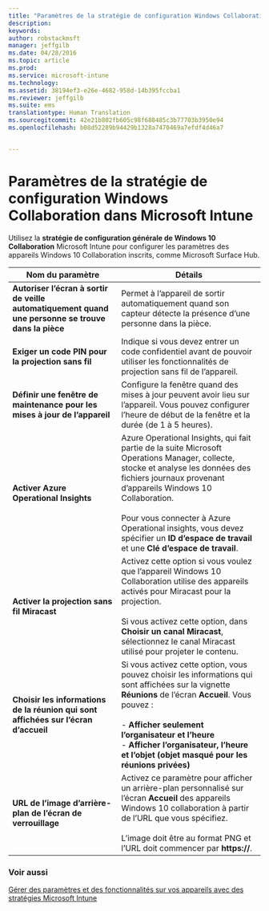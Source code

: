 ```yaml
---
title: "Paramètres de la stratégie de configuration Windows Collaboration| Microsoft Intune"
description: 
keywords: 
author: robstackmsft
manager: jeffgilb
ms.date: 04/28/2016
ms.topic: article
ms.prod: 
ms.service: microsoft-intune
ms.technology: 
ms.assetid: 38194ef3-e26e-4682-958d-14b395fccba1
ms.reviewer: jeffgilb
ms.suite: ems
translationtype: Human Translation
ms.sourcegitcommit: 42e21b802fb605c98f688485c3b77703b3950e94
ms.openlocfilehash: b08d52289b94429b1328a7470469a7efdf4d46a7


---
```


# Paramètres de la stratégie de configuration Windows Collaboration dans Microsoft Intune
Utilisez la **stratégie de configuration générale de Windows 10 Collaboration** Microsoft Intune pour configurer les paramètres des appareils Windows 10 Collaboration inscrits, comme Microsoft Surface Hub.

|Nom du paramètre|Détails|
|----------------|-----------|
|**Autoriser l’écran à sortir de veille automatiquement quand une personne se trouve dans la pièce**|Permet à l’appareil de sortir automatiquement quand son capteur détecte la présence d’une personne dans la pièce.|
|**Exiger un code PIN pour la projection sans fil**|Indique si vous devez entrer un code confidentiel avant de pouvoir utiliser les fonctionnalités de projection sans fil de l’appareil.|
|**Définir une fenêtre de maintenance pour les mises à jour de l’appareil**|Configure la fenêtre quand des mises à jour peuvent avoir lieu sur l’appareil. Vous pouvez configurer l’heure de début de la fenêtre et la durée (de 1 à 5 heures).|
|**Activer Azure Operational Insights**|Azure Operational Insights, qui fait partie de la suite Microsoft Operations Manager, collecte, stocke et analyse les données des fichiers journaux provenant d’appareils Windows 10 Collaboration.<br /><br />Pour vous connecter à Azure Operational insights, vous devez spécifier un **ID d’espace de travail** et une **Clé d’espace de travail**.|
|**Activer la projection sans fil Miracast**|Activez cette option si vous voulez que l’appareil Windows 10 Collaboration utilise des appareils activés pour Miracast pour la projection.<br /><br />Si vous activez cette option, dans **Choisir un canal Miracast**, sélectionnez le canal Miracast utilisé pour projeter le contenu.|
|**Choisir les informations de la réunion qui sont affichées sur l’écran d’accueil**|Si vous activez cette option, vous pouvez choisir les informations qui sont affichées sur la vignette **Réunions** de l’écran **Accueil**. Vous pouvez :<br /><br />-   **Afficher seulement l’organisateur et l’heure**<br />-   **Afficher l’organisateur, l’heure et l’objet (objet masqué pour les réunions privées)**|
|**URL de l’image d’arrière-plan de l’écran de verrouillage**|Activez ce paramètre pour afficher un arrière-plan personnalisé sur l’écran **Accueil** des appareils Windows 10 collaboration à partir de l’URL que vous spécifiez.<br /><br />L’image doit être au format PNG et l’URL doit commencer par **https://**.|


### Voir aussi
[Gérer des paramètres et des fonctionnalités sur vos appareils avec des stratégies Microsoft Intune](manage-settings-and-features-on-your-devices-with-microsoft-intune-policies.md)




<!--HONumber=Jun16_HO4-->


